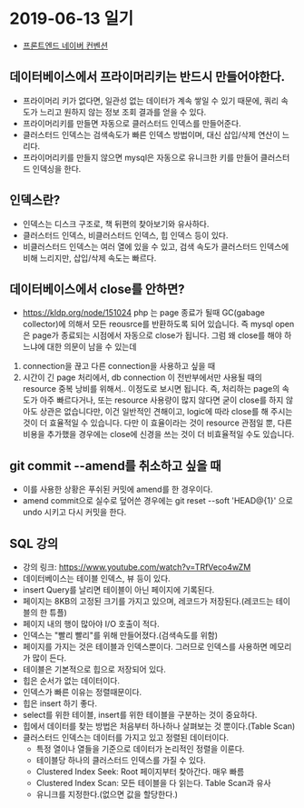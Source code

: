 # 2019-06-13 일기

- [프론트엔드 네이버 컨벤션](https://nuli.navercorp.com/data/convention/NHN_Coding_Conventions_for_Markup_Languages.pdf)

## 데이터베이스에서 프라이머리키는 반드시 만들어야한다.
- 프라이머리 키가 없다면, 일관성 없는 데이터가 계속 쌓일 수 있기 때문에, 쿼리 속도가 느리고 원하지 않는 정보 조회 결과를 얻을 수 있다.
- 프라이머리키를 만들면 자동으로 클러스터드 인덱스를 만들어준다.
- 클러스터드 인덱스는 검색속도가 빠른 인덱스 방법이며, 대신 삽입/삭제 연산이 느리다.
- 프라이머리키를 만들지 않으면 mysql은 자동으로 유니크한 키를 만들어 클러스터드 인덱싱을 한다.

## 인덱스란?
- 인덱스는 디스크 구조로, 책 뒤편의 찾아보기와 유사하다.
- 클러스터드 인덱스, 비클러스터드 인덱스, 힙 인덱스 등이 있다.
- 비클러스터드 인덱스는 여러 열에 있을 수 있고, 검색 속도가 클러스터드 인덱스에 비해 느리지만, 삽입/삭제 속도는 빠르다.

## 데이터베이스에서 close를 안하면?
- <https://kldp.org/node/151024>
php 는 page 종료가 될때 GC(gabage collector)에 의해서 모든 reousrce를 반환하도록 되어 있습니다. 즉 mysql open은 page가 종료되는 시점에서 자동으로 close가 됩니다.
그럼 왜 close를 해야 하느냐에 대한 의문이 남을 수 있는데

1. connection을 끊고 다른 connection을 사용하고 싶을 때
2. 시간이 긴 page 처리에서, db connection 이 전반부에서만 사용될 때의 resource 중복 낭비를 위해서..
이정도로 보시면 됩니다. 즉, 처리하는 page의 속도가 아주 빠르다거나, 또는 resource 사용량이 많지 않다면 굳이 close를 하지 않아도 상관은 없습니다만, 이건 일반적인 견해이고, logic에 따라 close를 해 주시는 것이 더 효율적일 수 있습니다. 다만 이 효율이라는 것이 resource 관점일 뿐, 다른 비용을 추가했을 경우에는 close에 신경을 쓰는 것이 더 비효율적일 수도 있습니다.

## git commit --amend를 취소하고 싶을 때
- 이를 사용한 상황은 푸쉬된 커밋에 amend를 한 경우이다.
- amend commit으로 실수로 덮어쓴 경우에는 git reset --soft 'HEAD@{1}' 으로 undo 시키고 다시 커밋을 한다.

## SQL 강의
- 강의 링크: <https://www.youtube.com/watch?v=TRfVeco4wZM>
- 데이터베이스는 테이블 인덱스, 뷰 등이 있다.
- insert Query를 날리면 테이블이 아닌 페이지에 기록된다.
- 페이지는 8KB의 고정된 크기를 가지고 있으며, 레코드가 저장된다.(레코드는 테이블의 한 튜플)
- 페이지 내의 행이 많아야 I/O 호출이 적다.
- 인덱스는 "빨리 빨리"를 위해 만들어졌다.(검색속도를 위함)
- 페이지를 가지는 것은 테이블과 인덱스뿐이다. 그러므로 인덱스를 사용하면 메모리가 많이 든다.
- 테이블은 기본적으로 힙으로 저장되어 있다.
- 힙은 순서가 없는 데이터이다.
- 인덱스가 빠른 이유는 정렬때문이다.
- 힙은 insert 하기 좋다.
- select를 위한 테이블, insert를 위한 테이블을 구분하는 것이 중요하다.
- 힙에서 데이터를 찾는 방법은 처음부터 하나하나 살펴보는 것 뿐이다.(Table Scan)
- 클러스터드 인덱스는 데이터를 가지고 있고 정렬된 데이터이다.
  - 특정 열이나 열들을 기준으로 데이터가 논리적인 정렬을 이룬다.
  - 테이블당 하나의 클러스터드 인덱스를 가질 수 있다.
  - Clustered Index Seek: Root 페이지부터 찾아간다. 매우 빠름
  - Clustered Index Scan: 모든 테이블을 다 읽는다. Table Scan과 유사
  - 유니크를 지정한다.(없으면 값을 할당한다.)
